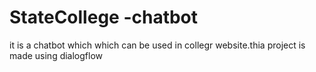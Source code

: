 # StateCollege -chatbot
it is a chatbot which which can be used in collegr website.thia project is made using dialogflow  
